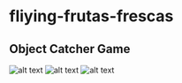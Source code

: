 # fliying-frutas-frescas
## Object Catcher Game


![alt text](https://github.com/elleom/fliying-frutas-frescas/blob/main/images/Screenshot_1616502535.png "In game 1")
![alt text](https://github.com/elleom/fliying-frutas-frescas/blob/main/images/Screenshot_1616502543.png "In game 2")
![alt text](https://github.com/elleom/fliying-frutas-frescas/blob/main/images/Screenshot_1616502560.png "In game 3")
